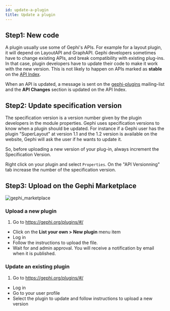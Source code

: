 ```yaml
---
id: update-a-plugin
title: Update a plugin
---
```


## Step1: New code

A plugin usually use some of Gephi's APIs. For example for a layout plugin, it will depend on LayoutAPI and GraphAPI. Gephi developers sometimes have to change existing APIs, and break compatibility with existing plug-ins. In that case, plugin developers have to update their code to make it work with the new version. This is not likely to happen on APIs marked as **stable** on the [API Index](http://gephi.org/docs/api/).

When an API is updated, a message is sent on the [gephi-plugins](http://gephi.org/mailman/listinfo/gephi-plugins) mailing-list and the **API Changes** section is updated on the API Index.

## Step2: Update specification version

The specification version is a version number given by the plugin developers in the module properties. Gephi uses specification versions to know when a plugin should be updated. For instance if a Gephi user has the plugin "SuperLayout" at version 1.1 and the 1.2 version is available on the website, Gephi will ask the user if he wants to update it.

So, before uploading a new version of your plug-in, always increment the Specification Version.

Right click on your plugin and select `Properties`. On the "API Versionning" tab increase the number of the specification version.

## Step3: Upload on the Gephi Marketplace

![gephi_marketplace](https://marketplace.gephi.org/wp-content/uploads/2012/11/gmk2-300x82.png?71aaf5)

### Upload a new plugin

1. Go to https://gephi.org/plugins/#/
- Click on the **List your own > New plugin** menu item
- Log in
- Follow the instructions to upload the file.
- Wait for and admin approval. You will receive a notification by email when it is published.

### Update an existing plugin


1. Go to https://gephi.org/plugins/#/
- Log in
- Go to your user profile
- Select the plugin to update and follow instructions to upload a new version